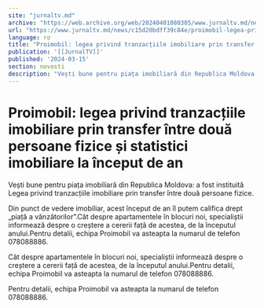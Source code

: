 ```yaml
---
site: "jurnaltv.md"
archive: "https://web.archive.org/web/20240401080305/www.jurnaltv.md/news/c15d20bdff39c84e/proimobil-legea-privind-tranzactiile-imobiliare-prin-transfer-intre-doua-persoane-fizice-si-statistici-imobiliare-la-inceput-de-an.html"
url: "https://www.jurnaltv.md/news/c15d20bdff39c84e/proimobil-legea-privind-tranzactiile-imobiliare-prin-transfer-intre-doua-persoane-fizice-si-statistici-imobiliare-la-inceput-de-an.html"
language: ro
title: "Proimobil: legea privind tranzacțiile imobiliare prin transfer între două persoane fizice și statistici imobiliare la început de an"
publication: '[[JurnalTV]]'
published: '2024-03-15'
section: novosti
description: "Vești bune pentru piața imobiliară din Republica Moldova: a fost instituită Legea privind tranzacțiile imobiliare prin transfer între două persoane fizice."
---
```


# Proimobil: legea privind tranzacțiile imobiliare prin transfer între două persoane fizice și statistici imobiliare la început de an

Vești bune pentru piața imobiliară din Republica Moldova: a fost instituită Legea privind tranzacțiile imobiliare prin transfer între două persoane fizice.

Din punct de vedere imobiliar, acest început de an îl putem califica drept „piață a vânzătorilor”.Cât despre apartamentele în blocuri noi, specialiștii informează despre o creștere a cererii față de acestea, de la începutul anului.Pentru detalii, echipa Proimobil va asteapta la numarul de telefon 078088886.

Cât despre apartamentele în blocuri noi, specialiștii informează despre o creștere a cererii față de acestea, de la începutul anului.Pentru detalii, echipa Proimobil va asteapta la numarul de telefon 078088886.

Pentru detalii, echipa Proimobil va asteapta la numarul de telefon 078088886.